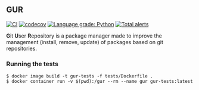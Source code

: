 ## GUR

[![CI](https://github.com/carvalhudo/gur/actions/workflows/ci.yml/badge.svg)](https://github.com/carvalhudo/gur/actions/workflows/ci.yml)
[![codecov](https://codecov.io/gh/carvalhudo/gur/branch/develop/graph/badge.svg)](https://codecov.io/gh/carvalhudo/gur)
[![Language grade: Python](https://img.shields.io/lgtm/grade/python/g/carvalhudo/gur.svg?logo=lgtm&logoWidth=18)](https://lgtm.com/projects/g/carvalhudo/gur/context:python)
[![Total alerts](https://img.shields.io/lgtm/alerts/g/carvalhudo/gur.svg?logo=lgtm&logoWidth=18)](https://lgtm.com/projects/g/carvalhudo/gur/alerts/)

**G**it **U**ser **R**epository is a package manager made to improve the
management (install, remove, update) of packages based on git repositories.

### Running the tests

```
$ docker image build -t gur-tests -f tests/Dockerfile .
$ docker container run -v $(pwd):/gur --rm --name gur gur-tests:latest
```
